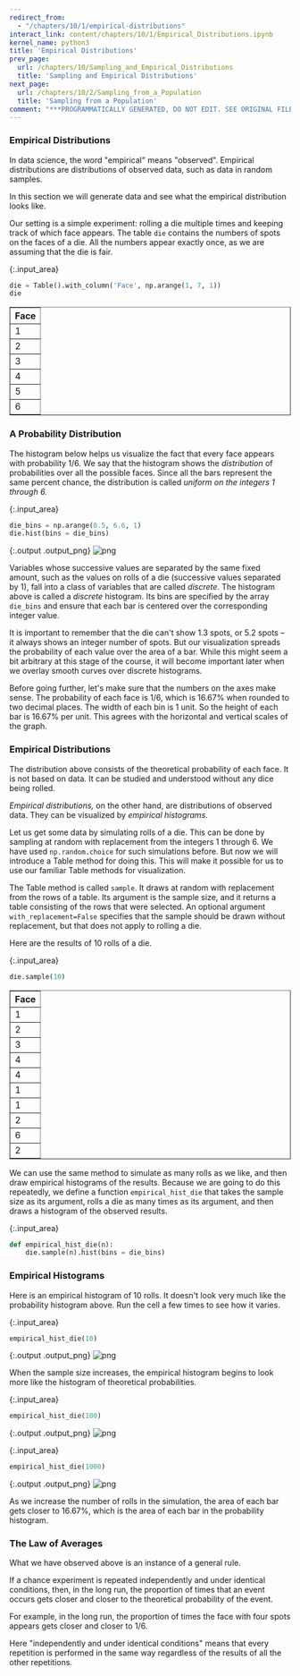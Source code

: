 ```yaml
---
redirect_from:
  - "/chapters/10/1/empirical-distributions"
interact_link: content/chapters/10/1/Empirical_Distributions.ipynb
kernel_name: python3
title: 'Empirical Distributions'
prev_page:
  url: /chapters/10/Sampling_and_Empirical_Distributions
  title: 'Sampling and Empirical Distributions'
next_page:
  url: /chapters/10/2/Sampling_from_a_Population
  title: 'Sampling from a Population'
comment: "***PROGRAMMATICALLY GENERATED, DO NOT EDIT. SEE ORIGINAL FILES IN /content***"
---
```





### Empirical Distributions

In data science, the word "empirical" means "observed". Empirical distributions are distributions of observed data, such as data in random samples.

In this section we will generate data and see what the empirical distribution looks like. 

Our setting is a simple experiment: rolling a die multiple times and keeping track of which face appears. The table `die` contains the numbers of spots on the faces of a die. All the numbers appear exactly once, as we are assuming that the die is fair.



{:.input_area}
```python
die = Table().with_column('Face', np.arange(1, 7, 1))
die
```





<div markdown="0" class="output output_html">
<table border="1" class="dataframe">
    <thead>
        <tr>
            <th>Face</th>
        </tr>
    </thead>
    <tbody>
        <tr>
            <td>1   </td>
        </tr>
        <tr>
            <td>2   </td>
        </tr>
        <tr>
            <td>3   </td>
        </tr>
        <tr>
            <td>4   </td>
        </tr>
        <tr>
            <td>5   </td>
        </tr>
        <tr>
            <td>6   </td>
        </tr>
    </tbody>
</table>
</div>



### A Probability Distribution

The histogram below helps us visualize the fact that every face appears with probability 1/6. We say that the histogram shows the *distribution* of probabilities over all the possible faces. Since all the bars represent the same percent chance, the distribution is called *uniform on the integers 1 through 6.*



{:.input_area}
```python
die_bins = np.arange(0.5, 6.6, 1)
die.hist(bins = die_bins)
```



{:.output .output_png}
![png](../../../images/chapters/10/1/Empirical_Distributions_4_0.png)



Variables whose successive values are separated by the same fixed amount, such as the values on rolls of a die (successive values separated by 1), fall into a class of variables that are called *discrete*. The histogram above is called a *discrete* histogram. Its bins are specified by the array `die_bins` and ensure that each bar is centered over the corresponding integer value. 

It is important to remember that the die can't show 1.3 spots, or 5.2 spots – it always shows an integer number of spots. But our visualization spreads the probability of each value over the area of a bar. While this might seem a bit arbitrary at this stage of the course, it will become important later when we overlay smooth curves over discrete histograms.

Before going further, let's make sure that the numbers on the axes make sense. The probability of each face is 1/6, which is 16.67% when rounded to two decimal places. The width of each bin is 1 unit. So the height of each bar is 16.67% per unit. This agrees with the horizontal and vertical scales of the graph.

### Empirical Distributions
The distribution above consists of the theoretical probability of each face. It is not based on data. It can be studied and understood without any dice being rolled.

*Empirical distributions,* on the other hand, are distributions of observed data. They can be visualized by *empirical histograms*. 

Let us get some data by simulating rolls of a die. This can be done by sampling at random with replacement from the integers 1 through 6. We have used `np.random.choice` for such simulations before. But now we will introduce a Table method for doing this. This will make it possible for us to use our familiar Table methods for visualization.

The Table method is called `sample`. It draws at random with replacement from the rows of a table. Its argument is the sample size, and it returns a table consisting of the rows that were selected. An optional argument `with_replacement=False` specifies that the sample should be drawn without replacement, but that does not apply to rolling a die.

Here are the results of 10 rolls of a die.



{:.input_area}
```python
die.sample(10)
```





<div markdown="0" class="output output_html">
<table border="1" class="dataframe">
    <thead>
        <tr>
            <th>Face</th>
        </tr>
    </thead>
    <tbody>
        <tr>
            <td>1   </td>
        </tr>
        <tr>
            <td>2   </td>
        </tr>
        <tr>
            <td>3   </td>
        </tr>
        <tr>
            <td>4   </td>
        </tr>
        <tr>
            <td>4   </td>
        </tr>
        <tr>
            <td>1   </td>
        </tr>
        <tr>
            <td>1   </td>
        </tr>
        <tr>
            <td>2   </td>
        </tr>
        <tr>
            <td>6   </td>
        </tr>
        <tr>
            <td>2   </td>
        </tr>
    </tbody>
</table>
</div>



We can use the same method to simulate as many rolls as we like, and then draw empirical histograms of the results. Because we are going to do this repeatedly, we define a function `empirical_hist_die` that takes the sample size as its argument, rolls a die as many times as its argument, and then draws a histogram of the observed results.



{:.input_area}
```python
def empirical_hist_die(n):
    die.sample(n).hist(bins = die_bins)
```


### Empirical Histograms

Here is an empirical histogram of 10 rolls. It doesn't look very much like the probability histogram above. Run the cell a few times to see how it varies.



{:.input_area}
```python
empirical_hist_die(10)
```



{:.output .output_png}
![png](../../../images/chapters/10/1/Empirical_Distributions_11_0.png)



When the sample size increases, the empirical histogram begins to look more like the histogram of theoretical probabilities.



{:.input_area}
```python
empirical_hist_die(100)
```



{:.output .output_png}
![png](../../../images/chapters/10/1/Empirical_Distributions_13_0.png)





{:.input_area}
```python
empirical_hist_die(1000)
```



{:.output .output_png}
![png](../../../images/chapters/10/1/Empirical_Distributions_14_0.png)



As we increase the number of rolls in the simulation, the area of each bar gets closer to 16.67%, which is the area of each bar in the probability histogram.

### The Law of Averages

What we have observed above is an instance of a general rule.

If a chance experiment is repeated independently and under identical conditions, then, in the long run, the proportion of times that an event occurs gets closer and closer to the theoretical probability of the event.

For example, in the long run, the proportion of times the face with four spots appears gets closer and closer to 1/6.

Here "independently and under identical conditions" means that every repetition is performed in the same way regardless of the results of all the other repetitions.
